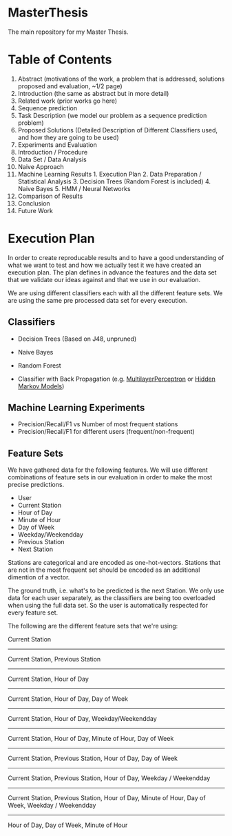 MasterThesis
============

The main repository for my Master Thesis.

# Table of Contents
1. Abstract (motivations of the work, a problem that is addressed, solutions proposed and evaluation, ~1/2 page)
2. Introduction (the same as abstract but in more detail)
3. Related work (prior works go here)
4. Sequence prediction
  1. Task Description (we model our problem as a sequence prediction problem)
  2. Proposed Solutions (Detailed Description of Different Classifiers used, and how they are going to be used)
5. Experiments and Evaluation
  1. Introduction / Procedure
  2. Data Set / Data Analysis
  3. Naive Approach
  4. Machine Learning Results
    1. Execution Plan
    2. Data Preparation / Statistical Analysis
    3. Decision Trees (Random Forest is included)
    4. Naive Bayes
    5. HMM / Neural Networks
  5. Comparison of Results
6. Conclusion
7. Future Work

# Execution Plan

In order to create reproducable results and to have a good understanding of what we want to test and how we actually test it we have created an execution plan. The plan defines in advance the features and the data set that we validate our ideas against and that we use in our evaluation. 

We are using different classifiers each with all the different feature sets. We are using the same pre processed data set for every execution. 

## Classifiers

- Decision Trees (Based on J48, unpruned)
- Naive Bayes
- Random Forest

- Classifier with Back Propagation (e.g. [MultilayerPerceptron](http://weka.sourceforge.net/doc.dev/weka/classifiers/functions/MultilayerPerceptron.html) or [Hidden Markov Models](http://www.doc.gold.ac.uk/~mas02mg/software/hmmweka/index.html))

## Machine Learning Experiments
- Precision/Recall/F1 vs Number of most frequent stations
- Precision/Recall/F1 for different users (frequent/non-frequent)

## Feature Sets

We have gathered data for the following features. We will use different combinations of feature sets in our evaluation in order to make the most precise predictions.
- User
- Current Station
- Hour of Day
- Minute of Hour
- Day of Week
- Weekday/Weekendday
- Previous Station
- Next Station

Stations are categorical and are encoded as one-hot-vectors. Stations that are not in the most frequent set should be encoded as an additional dimention of a vector.

The ground truth, i.e. what's to be predicted is the next Station. We only use data for each user separately, as the classifiers are being too overloaded when using the full data set. So the user is automatically respected for every feature set.

The following are the different feature sets that we're using:

Current Station

---

Current Station, Previous Station

---

Current Station, Hour of Day

---

Current Station, Hour of Day, Day of Week

---

Current Station, Hour of Day, Weekday/Weekendday

---

Current Station, Hour of Day, Minute of Hour, Day of Week

---

Current Station, Previous Station, Hour of Day, Day of Week

---

Current Station, Previous Station, Hour of Day, Weekday / Weekendday

---

Current Station, Previous Station, Hour of Day, Minute of Hour, Day of Week, Weekday / Weekendday

---

Hour of Day, Day of Week, Minute of Hour
